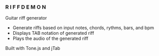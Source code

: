 ### R I F F D E M O N

Guitar riff generator

- Generate riffs based on input notes, chords, rythms, bars, and bpm
- Displays TAB notation of generated riff
- Plays the audio of the generated riff



Built with Tone.js and jTab
